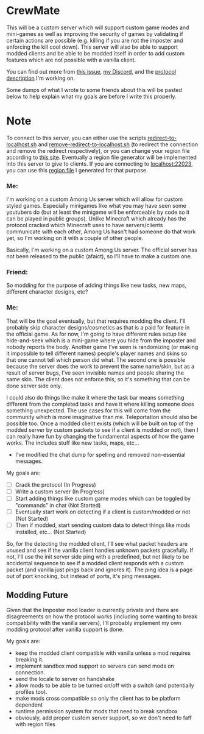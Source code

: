 # CrewMate

This will be a custom server which will support custom game modes and mini-games as well as improving the security of games by validating if certain actions are possible (e.g. killing if you are not the imposter and enforcing the kill cool down). This server will also be able to support modded clients and be able to be modded itself in order to add custom features which are not possible with a vanilla client.

You can find out more from [this issue][nickcis-issue], [my Discord][discord], and the [protocol description][wiki] I'm working on.

Some dumps of what I wrote to some friends about this will be pasted below to help explain what my goals are before I write this properly.

# Note

To connect to this server, you can either use the scripts [redirect-to-localhost.sh][redirect-file] and [remove-redirect-to-localhost.sh][remove-redirect-file] (to redirect the connection and remove the redirect respectively), or you can change your region file according to [this site][regionFileGenerator]. Eventually a region file generator will be implemented into this server to give to clients. If you are connecting to [localhost:22023][localhost], you can use this [region file][regionFile] I generated for that purpose.

### Me:

I'm working on a custom Among Us server which will allow for custom styled games. Especially minigames like what you may have seen some youtubers do (but at least the minigame will be enforceable by code so it can be played in public groups).
Unlike Minecraft which already has the protocol cracked which Minecraft uses to have servers/clients communicate with each other, Among Us hasn't had someone do that work yet, so I'm working on it with a couple of other people.

Basically, I'm working on a custom Among Us server. The official server has not been released to the public (afaict), so I'll have to make a custom one.

### Friend:

So modding for the purpose of adding things like new tasks, new maps, different character designs, etc?

### Me:

That will be the goal eventually, but that requires modding the client. I'll probably skip character designs/cosmetics as that is a paid for feature in the official game. As for now, I'm going to have different rules setup like hide-and-seek which is a mini-game where you hide from the imposter and nobody reports the body. Another game I've seen is randomizing (or making it impossible to tell different names) people's player names and skins so that one cannot tell which person did what.
The second one is possible because the server does the work to prevent the same name/skin, but as a result of server bugs, I've seen invisible names and people sharing the same skin. The client does not enforce this, so it's something that can be done server side only.

I could also do things like make it where the task bar means something different from the completed tasks and have it where killing someone does something unexpected. The use cases for this will come from the community which is more imaginative than me.
Teleportation should also be possible too.
Once a modded client exists (which will be built on top of the modded server by custom packets to see if a client is modded or not), then I can really have fun by changing the fundamental aspects of how the game works. The includes stuff like new tasks, maps, etc...

* I've modified the chat dump for spelling and removed non-essential messages.

My goals are:
* [ ] Crack the protocol (In Progress)
* [ ] Write a custom server (In Progress)
* [ ] Start adding things like custom game modes which can be toggled by "commands" in chat (Not Started)
* [ ] Eventually start work on detecting if a client is custom/modded or not (Not Started)
* [ ] Then if modded, start sending custom data to detect things like mods installed, etc... (Not Started)

So, for the detecting the modded client, I'll see what packet headers are unused and see if the vanilla client handles unknown packets gracefully. If not, I'll use the init server side ping with a predefined, but not likely to be accidental sequence to see if a modded client responds with a custom packet (and vanilla just pings back and ignores it). The ping idea is a page out of port knocking, but instead of ports, it's ping messages.

## Modding Future

Given that the Imposter mod loader is currently private and there are disagreements on how the protocol works (including some wanting to break compatibility with the vanilla servers), I'll probably implement my own modding protocol after vanilla support is done.

My goals are: 

* keep the modded client compatible with vanilla unless a mod requires breaking it.
* implement sandbox mod support so servers can send mods on connection.
* send the locale to server on handshake
* allow mods to be able to be turned on/off with a switch (and potentially profiles too).
* make mods cross compatible so only the client has to be platform dependent
* runtime permission system for mods that need to break sandbox
* obviously, add proper custom server support, so we don't need to faff with region files

[nickcis-issue]: https://github.com/NickCis/among-us-proxy/issues/4
[discord]: https://discord.com/invite/DFUaVMx
[wiki]: https://github.com/alexis-evelyn/Among-Us-Protocol/wiki
[regionFileGenerator]: https://aeonlucid.com/Impostor/
[localhost]: udp://127.0.0.1:22023/
[redirect-file]: resources/redirect-to-localhost.sh
[remove-redirect-file]: resources/remove-redirect-to-localhost.sh
[regionFile]: resources/regionInfo.dat